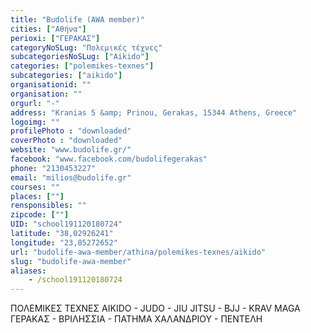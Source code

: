 ```yaml
---
title: "Budolife (AWA member)"
cities: ["Αθήνα"]
perioxi: ["ΓΕΡΑΚΑΣ"]
categoryNoSLug: "Πολεμικές τέχνες"
subcategoriesNoSLug: ["Aikido"]
categories: ["polemikes-texnes"]
subcategories: ["aikido"]
organisationid: ""
organisation: ""
orgurl: "-"
address: "Kranias 5 &amp; Prinou, Gerakas, 15344 Athens, Greece"
logoimg: ""
profilePhoto : "downloaded"
coverPhoto : "downloaded"
website: "www.budolife.gr/"
facebook: "www.facebook.com/budolifegerakas"
phone: "2130453227"
email: "milios@budolife.gr"
courses: ""
places: [""]
rensponsibles: ""
zipcode: [""]
UID: "school191120180724"
latitude: "38,02926241"
longitude: "23,85272652"
url: "budolife-awa-member/athina/polemikes-texnes/aikido"
slug: "budolife-awa-member"
aliases:
    - /school191120180724
---
```



ΠΟΛΕΜΙΚΕΣ ΤΕΧΝΕΣ AIKIDO - JUDO - JIU JITSU - BJJ - KRAV MAGA ΓΕΡΑΚΑΣ - ΒΡΙΛΗΣΣΙΑ - ΠΑΤΗΜΑ ΧΑΛΑΝΔΡΙΟΥ - ΠΕΝΤΕΛΗ

